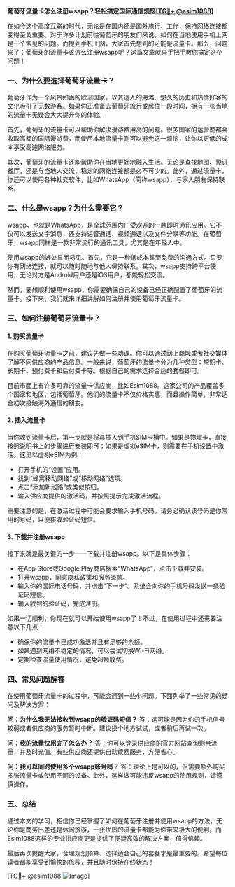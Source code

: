 **葡萄牙流量卡怎么注册wsapp？轻松搞定国际通信烦恼[[TG💪+ @esim1088](https://t.me/s/esim1088)]**

在如今这个高度互联的时代，无论是在国内还是国外旅行、工作，保持网络连接都变得至关重要。对于许多计划前往葡萄牙的朋友们来说，如何在当地使用手机上网是一个常见的问题。而提到手机上网，大家首先想到的可能是流量卡。那么，问题来了：葡萄牙的流量卡该怎么注册wsapp呢？这篇文章就来手把手教你搞定这个问题！

### 一、为什么要选择葡萄牙流量卡？

葡萄牙作为一个风景如画的欧洲国家，以其迷人的海滩、悠久的历史和热情好客的文化吸引了无数游客。如果你正准备去葡萄牙旅行或居住一段时间，拥有一张当地的流量卡无疑会大大提升你的体验。

首先，葡萄牙的流量卡可以帮助你解决漫游费用高的问题。很多国家的运营商都会收取高额的国际漫游费，而使用本地流量卡则可以避免这一烦恼，让你以更低的成本享受高速网络服务。

其次，葡萄牙的流量卡还能帮助你在当地更好地融入生活。无论是查找地图、预订餐厅，还是与当地人交流，稳定的网络连接都是必不可少的。此外，通过流量卡，你还可以使用各种社交软件，比如WhatsApp（简称wsapp），与家人朋友保持联系。

### 二、什么是wsapp？为什么需要它？

wsapp，也就是WhatsApp，是全球范围内广受欢迎的一款即时通讯应用。它不仅可以发送文字消息，还支持语音通话、视频通话以及文件分享等功能。在葡萄牙，wsapp同样是一款非常流行的通讯工具，尤其是在年轻人中。

使用wsapp的好处显而易见。首先，它是一种低成本甚至免费的沟通方式。只要你有网络连接，就可以随时随地与他人保持联系。其次，wsapp支持跨平台使用，无论对方是Android用户还是iOS用户，都能轻松交流。

然而，要想顺利使用wsapp，你需要确保自己的设备已经正确配置了葡萄牙的流量卡。接下来，我们就来详细讲解如何注册并使用葡萄牙流量卡。

### 三、如何注册葡萄牙流量卡？

#### 1. 购买流量卡

在购买葡萄牙流量卡之前，建议先做一些功课。你可以通过网上商城或者社交媒体了解不同供应商的产品信息。一般来说，葡萄牙的流量卡分为几种类型：短期卡、长期卡、预付费卡和后付费卡等。根据自己的需求选择合适的套餐即可。

目前市面上有许多可靠的流量卡供应商，比如Esim1088。这家公司的产品覆盖多个国家和地区，包括葡萄牙。他们的流量卡不仅价格实惠，而且操作简单，非常适合初次接触海外通信的朋友。

#### 2. 插入流量卡

当你收到流量卡后，第一步就是将其插入到手机SIM卡槽中。如果是物理卡，直接按照说明书上的步骤进行安装即可；如果是虚拟eSIM卡，则需要在手机设置中激活。这里以虚拟eSIM为例：

- 打开手机的“设置”应用。
- 找到“蜂窝移动网络”或“移动网络”选项。
- 点击“添加新线路”或类似按钮。
- 输入供应商提供的激活码，并按照提示完成激活流程。

需要注意的是，在激活过程中可能会要求输入手机号码。请务必确认该号码是你常用的号码，以便接收验证码短信。

#### 3. 下载并注册wsapp

接下来就是最关键的一步——下载并注册wsapp。以下是具体步骤：

- 在App Store或Google Play商店搜索“WhatsApp”，点击下载并安装。
- 打开wsapp，同意隐私政策和服务条款。
- 输入你的国际电话号码，并点击“下一步”。系统会向你的手机号码发送一条验证码短信。
- 输入收到的验证码，完成注册。

如果一切顺利，你现在就可以开始使用wsapp了！不过，在使用过程中还需要注意以下几点：

- 确保你的流量卡已成功激活并且有足够的余额。
- 如果遇到网络不稳定的情况，可以尝试切换Wi-Fi网络。
- 定期检查流量使用情况，避免超额收费。

### 四、常见问题解答

在使用葡萄牙流量卡的过程中，可能会遇到一些小问题。下面列举了一些常见的疑问及解决方案：

**问：为什么我无法接收到wsapp的验证码短信？**
答：这可能是因为你的手机信号较弱或者供应商的服务暂时中断。建议换个地方试试，或者稍后再试一次。

**问：我的流量快用完了怎么办？**
答：你可以登录供应商的官方网站查询剩余流量，并及时充值。有些供应商还提供自动续费服务，方便省心。

**问：我可以同时使用多个wsapp账号吗？**
答：理论上是可以的，但需要额外购买多张流量卡或使用不同的设备。此外，这样做可能违反wsapp的使用规则，请谨慎操作。

### 五、总结

通过本文的学习，相信你已经掌握了如何在葡萄牙注册并使用wsapp的方法。无论你是商务出差还是休闲旅游，一张优质的流量卡都能为你带来极大的便利。而Esim1088这样的专业供应商更是提供了便捷高效的解决方案，值得信赖。

最后再次提醒大家，合理规划预算、选择适合自己的套餐才是最重要的。希望每位读者都能享受到愉快的旅程，并且随时保持在线状态！

[[TG💪+ @esim1088](https://t.me/s/esim1088) ![Image](https://i.postimg.cc/4NQfJmqS/Snipaste-2025-05-13-00-14-12.png)]
